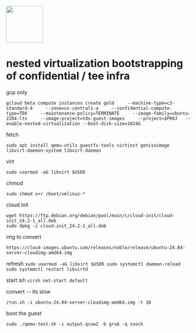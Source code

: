 
<img src=https://github.com/user-attachments/assets/e01542cd-2b18-4693-a7ff-a9bfa932affa width="100" height="100">

# nested virtualization bootstrapping of confidential / tee infra



gcp only 

```
gcloud beta compute instances create gold     --machine-type=c3-standard-4     --zone=us-central1-a     --confidential-compute-type=TDX     --maintenance-policy=TERMINATE     --image-family=ubuntu-2204-lts     --image-project=tdx-guest-images     --project=$PROJ   --enable-nested-virtualization --boot-disk-size=1024G
```

fetch

```
sudo apt install qemu-utils guestfs-tools virtinst genisoimage libvirt-daemon-system libvirt-daemon
```

virt
```
sudo usermod -aG libvirt $USER
```
chmod
```
sudo chmod o+r /boot/vmlinuz-*
```

cloud init
```
wget https://ftp.debian.org/debian/pool/main/c/cloud-init/cloud-init_24.2-1_all.deb
sudo dpkg -i cloud-init_24.2-1_all.deb
```
    
img to convert 
    
```
https://cloud-images.ubuntu.com/releases/noble/release/ubuntu-24.04-server-cloudimg-amd64.img
```

    

refresh
    ```
    sudo usermod -aG libvirt $USER
    sudo systemctl daemon-reload
    sudo systemctl restart libvirtd
    ```


start ish
    ```
    virsh net-start default
    ```

convert -- its slow 
```
/run.sh -i ubuntu-24.04-server-cloudimg-amd64.img -t 10
```

boot the guest
```
sudo ./qemu-test.sh -i output.qcow2 -b grub -q vsock
```

